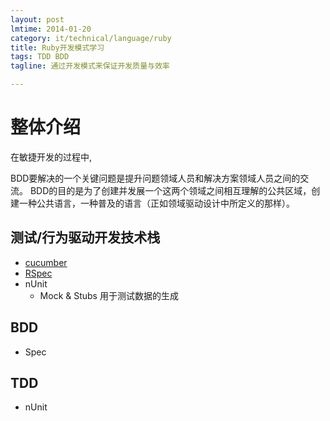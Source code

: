```yaml
---
layout: post
lmtime: 2014-01-20
category: it/technical/language/ruby
title: Ruby开发模式学习
tags: TDD BDD
tagline: 通过开发模式来保证开发质量与效率

---
```


# 整体介绍

在敏捷开发的过程中, 

BDD要解决的一个关键问题是提升问题领域人员和解决方案领域人员之间的交流。
BDD的目的是为了创建并发展一个这两个领域之间相互理解的公共区域，创建一种公共语言，一种普及的语言（正如领域驱动设计中所定义的那样）。

## 测试/行为驱动开发技术栈

- [cucumber](http://cukes.info/)
- [RSpec](http://rspec.info/)
- nUnit
    - Mock & Stubs 用于测试数据的生成

## BDD
- Spec

## TDD
- nUnit

